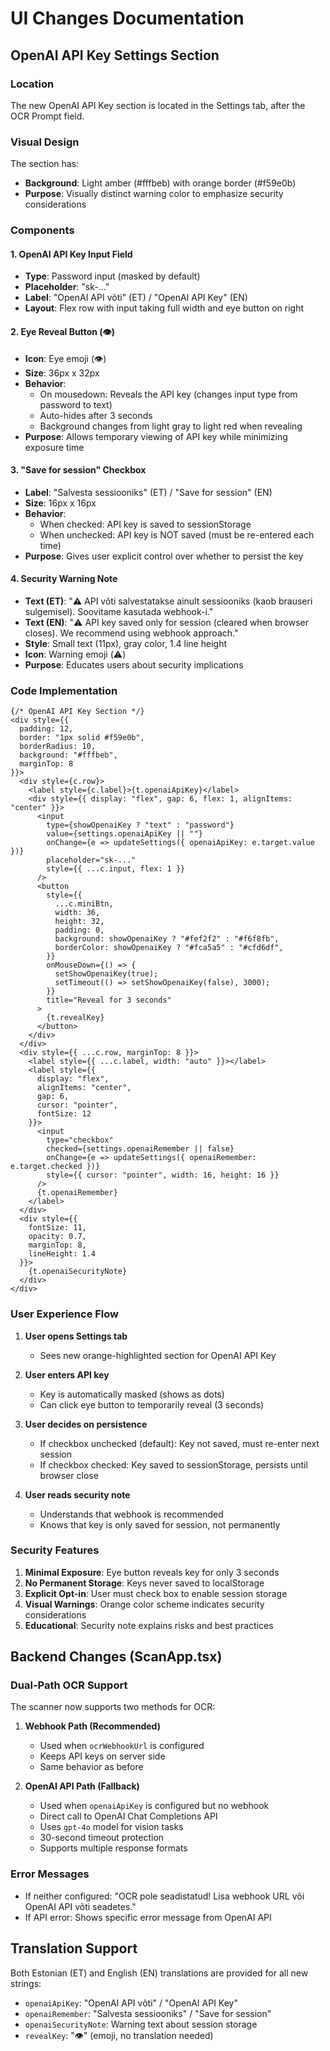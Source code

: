 # UI Changes Documentation

## OpenAI API Key Settings Section

### Location
The new OpenAI API Key section is located in the Settings tab, after the OCR Prompt field.

### Visual Design
The section has:
- **Background**: Light amber (#fffbeb) with orange border (#f59e0b)
- **Purpose**: Visually distinct warning color to emphasize security considerations

### Components

#### 1. OpenAI API Key Input Field
- **Type**: Password input (masked by default)
- **Placeholder**: "sk-..."
- **Label**: "OpenAI API võti" (ET) / "OpenAI API Key" (EN)
- **Layout**: Flex row with input taking full width and eye button on right

#### 2. Eye Reveal Button (👁️)
- **Icon**: Eye emoji (👁️)
- **Size**: 36px x 32px
- **Behavior**: 
  - On mousedown: Reveals the API key (changes input type from password to text)
  - Auto-hides after 3 seconds
  - Background changes from light gray to light red when revealing
- **Purpose**: Allows temporary viewing of API key while minimizing exposure time

#### 3. "Save for session" Checkbox
- **Label**: "Salvesta sessiooniks" (ET) / "Save for session" (EN)
- **Size**: 16px x 16px
- **Behavior**: 
  - When checked: API key is saved to sessionStorage
  - When unchecked: API key is NOT saved (must be re-entered each time)
- **Purpose**: Gives user explicit control over whether to persist the key

#### 4. Security Warning Note
- **Text (ET)**: "⚠️ API võti salvestatakse ainult sessiooniks (kaob brauseri sulgemisel). Soovitame kasutada webhook-i."
- **Text (EN)**: "⚠️ API key saved only for session (cleared when browser closes). We recommend using webhook approach."
- **Style**: Small text (11px), gray color, 1.4 line height
- **Icon**: Warning emoji (⚠️)
- **Purpose**: Educates users about security implications

### Code Implementation

```tsx
{/* OpenAI API Key Section */}
<div style={{ 
  padding: 12, 
  border: "1px solid #f59e0b", 
  borderRadius: 10, 
  background: "#fffbeb", 
  marginTop: 8 
}}>
  <div style={c.row}>
    <label style={c.label}>{t.openaiApiKey}</label>
    <div style={{ display: "flex", gap: 6, flex: 1, alignItems: "center" }}>
      <input 
        type={showOpenaiKey ? "text" : "password"} 
        value={settings.openaiApiKey || ""} 
        onChange={e => updateSettings({ openaiApiKey: e.target.value })} 
        placeholder="sk-..." 
        style={{ ...c.input, flex: 1 }} 
      />
      <button
        style={{
          ...c.miniBtn,
          width: 36,
          height: 32,
          padding: 0,
          background: showOpenaiKey ? "#fef2f2" : "#f6f8fb",
          borderColor: showOpenaiKey ? "#fca5a5" : "#cfd6df",
        }}
        onMouseDown={() => {
          setShowOpenaiKey(true);
          setTimeout(() => setShowOpenaiKey(false), 3000);
        }}
        title="Reveal for 3 seconds"
      >
        {t.revealKey}
      </button>
    </div>
  </div>
  <div style={{ ...c.row, marginTop: 8 }}>
    <label style={{ ...c.label, width: "auto" }}></label>
    <label style={{ 
      display: "flex", 
      alignItems: "center", 
      gap: 6, 
      cursor: "pointer", 
      fontSize: 12 
    }}>
      <input
        type="checkbox"
        checked={settings.openaiRemember || false}
        onChange={e => updateSettings({ openaiRemember: e.target.checked })}
        style={{ cursor: "pointer", width: 16, height: 16 }}
      />
      {t.openaiRemember}
    </label>
  </div>
  <div style={{ 
    fontSize: 11, 
    opacity: 0.7, 
    marginTop: 8, 
    lineHeight: 1.4 
  }}>
    {t.openaiSecurityNote}
  </div>
</div>
```

### User Experience Flow

1. **User opens Settings tab**
   - Sees new orange-highlighted section for OpenAI API Key

2. **User enters API key**
   - Key is automatically masked (shows as dots)
   - Can click eye button to temporarily reveal (3 seconds)

3. **User decides on persistence**
   - If checkbox unchecked (default): Key not saved, must re-enter next session
   - If checkbox checked: Key saved to sessionStorage, persists until browser close

4. **User reads security note**
   - Understands that webhook is recommended
   - Knows that key is only saved for session, not permanently

### Security Features

1. **Minimal Exposure**: Eye button reveals key for only 3 seconds
2. **No Permanent Storage**: Keys never saved to localStorage
3. **Explicit Opt-in**: User must check box to enable session storage
4. **Visual Warnings**: Orange color scheme indicates security considerations
5. **Educational**: Security note explains risks and best practices

## Backend Changes (ScanApp.tsx)

### Dual-Path OCR Support

The scanner now supports two methods for OCR:

1. **Webhook Path (Recommended)**
   - Used when `ocrWebhookUrl` is configured
   - Keeps API keys on server side
   - Same behavior as before

2. **OpenAI API Path (Fallback)**
   - Used when `openaiApiKey` is configured but no webhook
   - Direct call to OpenAI Chat Completions API
   - Uses `gpt-4o` model for vision tasks
   - 30-second timeout protection
   - Supports multiple response formats

### Error Messages

- If neither configured: "OCR pole seadistatud! Lisa webhook URL või OpenAI API võti seadetes."
- If API error: Shows specific error message from OpenAI API

## Translation Support

Both Estonian (ET) and English (EN) translations are provided for all new strings:

- `openaiApiKey`: "OpenAI API võti" / "OpenAI API Key"
- `openaiRemember`: "Salvesta sessiooniks" / "Save for session"
- `openaiSecurityNote`: Warning text about session storage
- `revealKey`: "👁️" (emoji, no translation needed)
